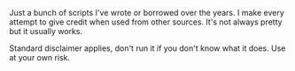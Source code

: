 Just a bunch of scripts I've wrote or borrowed over the years. I make every attempt to give credit when used from other sources. It's not always pretty but it usually works.

Standard disclaimer applies, don't run it if you don't know what it does. Use at your own risk.
